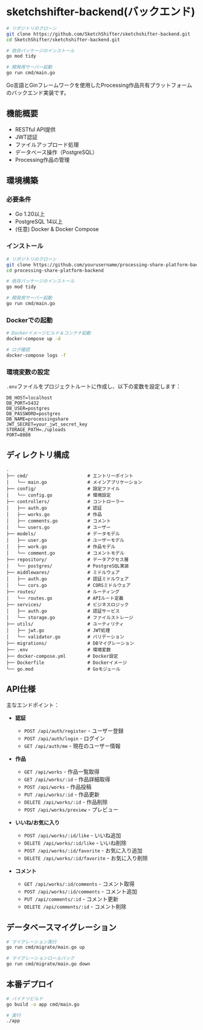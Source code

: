 # sketchshifter-backend(バックエンド)
```bash
# リポジトリのクローン
git clone https://github.com/SketchShifter/sketchshifter-backend.git
cd SketchShifter/sketchshifter-backend.git

# 依存パッケージのインストール
go mod tidy

# 開発用サーバー起動
go run cmd/main.go
```

Go言語とGinフレームワークを使用したProcessing作品共有プラットフォームのバックエンド実装です。

## 機能概要

- RESTful API提供
- JWT認証
- ファイルアップロード処理
- データベース操作（PostgreSQL）
- Processing作品の管理

## 環境構築

### 必要条件

- Go 1.20以上
- PostgreSQL 14以上
- (任意) Docker & Docker Compose

### インストール

```bash
# リポジトリのクローン
git clone https://github.com/yourusername/processing-share-platform-backend.git
cd processing-share-platform-backend

# 依存パッケージのインストール
go mod tidy

# 開発用サーバー起動
go run cmd/main.go
```

### Dockerでの起動

```bash
# Dockerイメージビルド＆コンテナ起動
docker-compose up -d

# ログ確認
docker-compose logs -f
```

### 環境変数の設定

`.env`ファイルをプロジェクトルートに作成し、以下の変数を設定します：

```
DB_HOST=localhost
DB_PORT=5432
DB_USER=postgres
DB_PASSWORD=postgres
DB_NAME=processingshare
JWT_SECRET=your_jwt_secret_key
STORAGE_PATH=./uploads
PORT=8080
```

## ディレクトリ構成

```
.
├── cmd/                      # エントリーポイント
│   └── main.go               # メインアプリケーション
├── config/                   # 設定ファイル
│   └── config.go             # 環境設定
├── controllers/              # コントローラー
│   ├── auth.go               # 認証
│   ├── works.go              # 作品
│   ├── comments.go           # コメント
│   └── users.go              # ユーザー
├── models/                   # データモデル
│   ├── user.go               # ユーザーモデル
│   ├── work.go               # 作品モデル
│   └── comment.go            # コメントモデル
├── repository/               # データアクセス層
│   └── postgres/             # PostgreSQL実装
├── middlewares/              # ミドルウェア
│   ├── auth.go               # 認証ミドルウェア
│   └── cors.go               # CORSミドルウェア
├── routes/                   # ルーティング
│   └── routes.go             # APIルート定義
├── services/                 # ビジネスロジック
│   ├── auth.go               # 認証サービス
│   └── storage.go            # ファイルストレージ
├── utils/                    # ユーティリティ
│   ├── jwt.go                # JWT処理
│   └── validator.go          # バリデーション
├── migrations/               # DBマイグレーション
├── .env                      # 環境変数
├── docker-compose.yml        # Docker設定
├── Dockerfile                # Dockerイメージ
└── go.mod                    # Goモジュール
```

## API仕様

主なエンドポイント：

- **認証**
  - `POST /api/auth/register` - ユーザー登録
  - `POST /api/auth/login` - ログイン
  - `GET /api/auth/me` - 現在のユーザー情報

- **作品**
  - `GET /api/works` - 作品一覧取得
  - `GET /api/works/:id` - 作品詳細取得
  - `POST /api/works` - 作品投稿
  - `PUT /api/works/:id` - 作品更新
  - `DELETE /api/works/:id` - 作品削除
  - `POST /api/works/preview` - プレビュー

- **いいね/お気に入り**
  - `POST /api/works/:id/like` - いいね追加
  - `DELETE /api/works/:id/like` - いいね削除
  - `POST /api/works/:id/favorite` - お気に入り追加
  - `DELETE /api/works/:id/favorite` - お気に入り削除

- **コメント**
  - `GET /api/works/:id/comments` - コメント取得
  - `POST /api/works/:id/comments` - コメント追加
  - `PUT /api/comments/:id` - コメント更新
  - `DELETE /api/comments/:id` - コメント削除

## データベースマイグレーション

```bash
# マイグレーション実行
go run cmd/migrate/main.go up

# マイグレーションロールバック
go run cmd/migrate/main.go down
```


## 本番デプロイ

```bash
# バイナリビルド
go build -o app cmd/main.go

# 実行
./app
```
